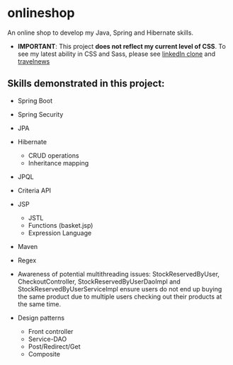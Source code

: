 # onlineshop
An online shop to develop my Java, Spring and Hibernate skills.

- **IMPORTANT**: This project **does not reflect my current level of CSS**. To see my latest ability in CSS and Sass, please see [linkedIn clone](https://github.com/chrisenoch/linkedin_clone) and [travelnews](https://github.com/chrisenoch/travelnews)

## Skills demonstrated in this project:

- Spring Boot
- Spring Security
- JPA
- Hibernate
  - CRUD operations
  - Inheritance mapping
- JPQL
- Criteria API
- JSP
  - JSTL
  - Functions (basket.jsp)
  - Expression Language
- Maven
- Regex
- Awareness of potential multithreading issues: StockReservedByUser, CheckoutController, StockReservedByUserDaoImpl and StockReservedByUserServiceImpl
  ensure users do not end up buying the same product due to multiple users checking out their products at the same time.

- Design patterns
  - Front controller
  - Service-DAO
  - Post/Redirect/Get
  - Composite

